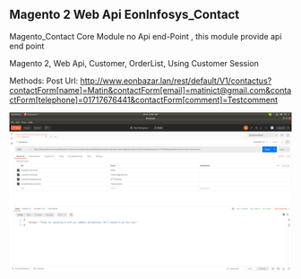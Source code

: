 
## Magento 2 Web Api EonInfosys_Contact


Magento_Contact Core Module no Api end-Point , this module provide api end point

Magento 2, Web Api, Customer, OrderList, Using Customer Session

Methods: Post
Url: http://www.eonbazar.lan/rest/default/V1/contactus?contactForm[name]=Matin&contactForm[email]=matinict@gmail.com&contactForm[telephone]=01717676441&contactForm[comment]=Testcomment

![](doc/contactus.png)
